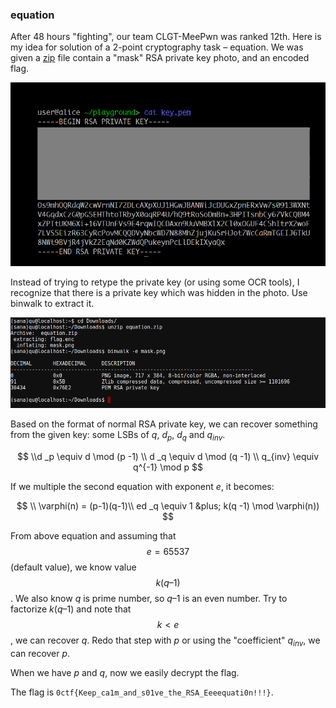 ### equation 

After 48 hours "fighting", our team CLGT-MeePwn was ranked 12th. Here is my idea for solution of a 2-point cryptography task – equation.
We was given a [zip](http://dl.0ops.net/equation.zip) file contain a "mask" RSA private key photo, and an encoded flag.

![](https://raw.githubusercontent.com/quandqn/quandqn.github.io/master/images/2016/0ctf_quals/screenshot-2016-03-15-at-04-50-02.png)

Instead of trying to retype the private key (or using some OCR tools), I recognize that there is a private key which was hidden in the photo. Use binwalk to extract it.

![](https://raw.githubusercontent.com/quandqn/quandqn.github.io/master/images/2016/0ctf_quals/screenshot-2016-03-15-at-04-35-42.png)

Based on the format of normal RSA private key, we can recover something from the given key: some LSBs of $q$, $d_p$, $d_q$ and $q_{inv}$.

$$
\\d _p \equiv d \mod (p -1) \\ d _q \equiv d \mod (q -1) \\ q_{inv} \equiv q^{-1} \mod p
$$

If we multiple the second equation with exponent $e$, it becomes:

$$
\\ \varphi(n) = (p-1)(q-1)\\ ed _q \equiv 1 &plus; k(q -1) \mod \varphi(n))
$$

From above equation and assuming that $$ e = 65537 $$ (default value), we know value $$ k(q–1) $$. We also know $q$ is prime number, so $q–1$ is an even number. Try to factorize $k(q–1)$ and note that $$ k < e $$, we can recover $q$. Redo that step with $p$ or using the "coefficient" $q_{inv}$, we can recover $p$.

When we have _p_ and _q_, now we easily decrypt the flag.

The flag is `0ctf{Keep_ca1m_and_s01ve_the_RSA_Eeeequati0n!!!}`.

